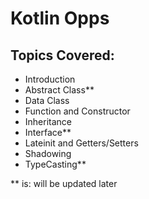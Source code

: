 # Kotlin Opps

## Topics Covered:

* Introduction 
* Abstract Class**
* Data Class
* Function and Constructor
* Inheritance
* Interface**
* Lateinit and Getters/Setters
* Shadowing
* TypeCasting**

** is: will be updated later  
